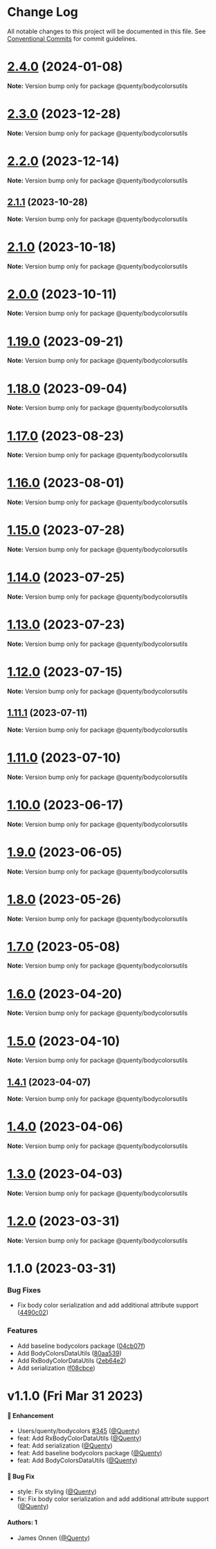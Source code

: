 # Change Log

All notable changes to this project will be documented in this file.
See [Conventional Commits](https://conventionalcommits.org) for commit guidelines.

# [2.4.0](https://github.com/Quenty/NevermoreEngine/compare/@quenty/bodycolorsutils@2.3.0...@quenty/bodycolorsutils@2.4.0) (2024-01-08)

**Note:** Version bump only for package @quenty/bodycolorsutils





# [2.3.0](https://github.com/Quenty/NevermoreEngine/compare/@quenty/bodycolorsutils@2.2.0...@quenty/bodycolorsutils@2.3.0) (2023-12-28)

**Note:** Version bump only for package @quenty/bodycolorsutils





# [2.2.0](https://github.com/Quenty/NevermoreEngine/compare/@quenty/bodycolorsutils@2.1.1...@quenty/bodycolorsutils@2.2.0) (2023-12-14)

**Note:** Version bump only for package @quenty/bodycolorsutils





## [2.1.1](https://github.com/Quenty/NevermoreEngine/compare/@quenty/bodycolorsutils@2.1.0...@quenty/bodycolorsutils@2.1.1) (2023-10-28)

**Note:** Version bump only for package @quenty/bodycolorsutils





# [2.1.0](https://github.com/Quenty/NevermoreEngine/compare/@quenty/bodycolorsutils@2.0.0...@quenty/bodycolorsutils@2.1.0) (2023-10-18)

**Note:** Version bump only for package @quenty/bodycolorsutils





# [2.0.0](https://github.com/Quenty/NevermoreEngine/compare/@quenty/bodycolorsutils@1.19.0...@quenty/bodycolorsutils@2.0.0) (2023-10-11)

**Note:** Version bump only for package @quenty/bodycolorsutils





# [1.19.0](https://github.com/Quenty/NevermoreEngine/compare/@quenty/bodycolorsutils@1.18.0...@quenty/bodycolorsutils@1.19.0) (2023-09-21)

**Note:** Version bump only for package @quenty/bodycolorsutils





# [1.18.0](https://github.com/Quenty/NevermoreEngine/compare/@quenty/bodycolorsutils@1.17.0...@quenty/bodycolorsutils@1.18.0) (2023-09-04)

**Note:** Version bump only for package @quenty/bodycolorsutils





# [1.17.0](https://github.com/Quenty/NevermoreEngine/compare/@quenty/bodycolorsutils@1.16.0...@quenty/bodycolorsutils@1.17.0) (2023-08-23)

**Note:** Version bump only for package @quenty/bodycolorsutils





# [1.16.0](https://github.com/Quenty/NevermoreEngine/compare/@quenty/bodycolorsutils@1.15.0...@quenty/bodycolorsutils@1.16.0) (2023-08-01)

**Note:** Version bump only for package @quenty/bodycolorsutils





# [1.15.0](https://github.com/Quenty/NevermoreEngine/compare/@quenty/bodycolorsutils@1.14.0...@quenty/bodycolorsutils@1.15.0) (2023-07-28)

**Note:** Version bump only for package @quenty/bodycolorsutils





# [1.14.0](https://github.com/Quenty/NevermoreEngine/compare/@quenty/bodycolorsutils@1.13.0...@quenty/bodycolorsutils@1.14.0) (2023-07-25)

**Note:** Version bump only for package @quenty/bodycolorsutils





# [1.13.0](https://github.com/Quenty/NevermoreEngine/compare/@quenty/bodycolorsutils@1.12.0...@quenty/bodycolorsutils@1.13.0) (2023-07-23)

**Note:** Version bump only for package @quenty/bodycolorsutils





# [1.12.0](https://github.com/Quenty/NevermoreEngine/compare/@quenty/bodycolorsutils@1.11.1...@quenty/bodycolorsutils@1.12.0) (2023-07-15)

**Note:** Version bump only for package @quenty/bodycolorsutils





## [1.11.1](https://github.com/Quenty/NevermoreEngine/compare/@quenty/bodycolorsutils@1.11.0...@quenty/bodycolorsutils@1.11.1) (2023-07-11)

**Note:** Version bump only for package @quenty/bodycolorsutils





# [1.11.0](https://github.com/Quenty/NevermoreEngine/compare/@quenty/bodycolorsutils@1.10.0...@quenty/bodycolorsutils@1.11.0) (2023-07-10)

**Note:** Version bump only for package @quenty/bodycolorsutils





# [1.10.0](https://github.com/Quenty/NevermoreEngine/compare/@quenty/bodycolorsutils@1.9.0...@quenty/bodycolorsutils@1.10.0) (2023-06-17)

**Note:** Version bump only for package @quenty/bodycolorsutils





# [1.9.0](https://github.com/Quenty/NevermoreEngine/compare/@quenty/bodycolorsutils@1.8.0...@quenty/bodycolorsutils@1.9.0) (2023-06-05)

**Note:** Version bump only for package @quenty/bodycolorsutils





# [1.8.0](https://github.com/Quenty/NevermoreEngine/compare/@quenty/bodycolorsutils@1.7.0...@quenty/bodycolorsutils@1.8.0) (2023-05-26)

**Note:** Version bump only for package @quenty/bodycolorsutils





# [1.7.0](https://github.com/Quenty/NevermoreEngine/compare/@quenty/bodycolorsutils@1.6.0...@quenty/bodycolorsutils@1.7.0) (2023-05-08)

**Note:** Version bump only for package @quenty/bodycolorsutils





# [1.6.0](https://github.com/Quenty/NevermoreEngine/compare/@quenty/bodycolorsutils@1.5.0...@quenty/bodycolorsutils@1.6.0) (2023-04-20)

**Note:** Version bump only for package @quenty/bodycolorsutils





# [1.5.0](https://github.com/Quenty/NevermoreEngine/compare/@quenty/bodycolorsutils@1.4.1...@quenty/bodycolorsutils@1.5.0) (2023-04-10)

**Note:** Version bump only for package @quenty/bodycolorsutils





## [1.4.1](https://github.com/Quenty/NevermoreEngine/compare/@quenty/bodycolorsutils@1.4.0...@quenty/bodycolorsutils@1.4.1) (2023-04-07)

**Note:** Version bump only for package @quenty/bodycolorsutils





# [1.4.0](https://github.com/Quenty/NevermoreEngine/compare/@quenty/bodycolorsutils@1.3.0...@quenty/bodycolorsutils@1.4.0) (2023-04-06)

**Note:** Version bump only for package @quenty/bodycolorsutils





# [1.3.0](https://github.com/Quenty/NevermoreEngine/compare/@quenty/bodycolorsutils@1.2.0...@quenty/bodycolorsutils@1.3.0) (2023-04-03)

**Note:** Version bump only for package @quenty/bodycolorsutils





# [1.2.0](https://github.com/Quenty/NevermoreEngine/compare/@quenty/bodycolorsutils@1.1.0...@quenty/bodycolorsutils@1.2.0) (2023-03-31)

**Note:** Version bump only for package @quenty/bodycolorsutils





# 1.1.0 (2023-03-31)


### Bug Fixes

* Fix body color serialization and add additional attribute support ([4490c02](https://github.com/Quenty/NevermoreEngine/commit/4490c02d990b9531ef6f4a49340be06a26f1ee52))


### Features

* Add baseline bodycolors package ([04cb07f](https://github.com/Quenty/NevermoreEngine/commit/04cb07fa0ae789f1534ea4310120c2dde97c1d4e))
* Add BodyColorsDataUtils ([80aa539](https://github.com/Quenty/NevermoreEngine/commit/80aa53906a1ff4e3a736fd4a3cacc861b047c6e5))
* Add RxBodyColorDataUtils ([2eb64e2](https://github.com/Quenty/NevermoreEngine/commit/2eb64e24f643a75e926eb32cc35775a2da7e1196))
* Add serialization ([f08cbce](https://github.com/Quenty/NevermoreEngine/commit/f08cbce0e807ec1c911b48f88cd3c34dbefc11a3))





# v1.1.0 (Fri Mar 31 2023)

#### 🚀 Enhancement

- Users/quenty/bodycolors [#345](https://github.com/Quenty/NevermoreEngine/pull/345) ([@Quenty](https://github.com/Quenty))
- feat: Add RxBodyColorDataUtils ([@Quenty](https://github.com/Quenty))
- feat: Add serialization ([@Quenty](https://github.com/Quenty))
- feat: Add baseline bodycolors package ([@Quenty](https://github.com/Quenty))
- feat: Add BodyColorsDataUtils ([@Quenty](https://github.com/Quenty))

#### 🐛 Bug Fix

- style: Fix styling ([@Quenty](https://github.com/Quenty))
- fix: Fix body color serialization and add additional attribute support ([@Quenty](https://github.com/Quenty))

#### Authors: 1

- James Onnen ([@Quenty](https://github.com/Quenty))
